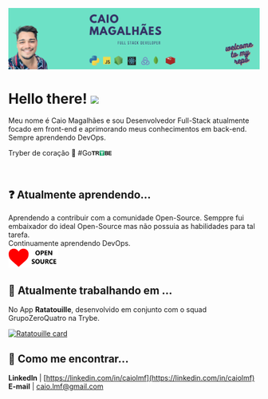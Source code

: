 ![Header](https://raw.githubusercontent.com/caiolmf/caiolmf/master/imgs/profile-banner.png "Header")

# Hello there! <img src="https://raw.githubusercontent.com/MartinHeinz/MartinHeinz/master/wave.gif" width="35px">

Meu nome é Caio Magalhães e sou Desenvolvedor Full-Stack atualmente focado em front-end e aprimorando meus conhecimentos em back-end. Sempre aprendendo DevOps.

Tryber de coração :green_heart:   #Go<img src="https://raw.githubusercontent.com/caiolmf/caiolmf/master/imgs/trybe-logo.png" width="40px"> 

<br />

## :question: Atualmente aprendendo...

Aprendendo a contribuir com a comunidade Open-Source. Semppre fui embaixador do ideal Open-Source mas não possuia as habilidades para tal tarefa.
<br />
Continuamente aprendendo DevOps.
<br />
<img src="https://raw.githubusercontent.com/caiolmf/caiolmf/master/imgs/open-love.png" width="100px">

## :construction_worker: Atualmente trabalhando em ...

No App **Ratatouille**, desenvolvido em conjunto com o squad GrupoZeroQuatro na Trybe. 

[![Ratatouille card](https://github-readme-stats.vercel.app/api/pin/?username=caiolmf&repo=ratatouille&theme=vue-dark)](https://github.com/caiolmf/ratatouille)

## :dart: Como me encontrar...

**LinkedIn** | [https://linkedin.com/in/caiolmf](https://linkedin.com/in/caiolmf)
<br />
**E-mail** | [caio.lmf@gmail.com](mailto:caio.lmf@gmail.com)

<!-- 
Here are some ideas to get you started:

- 🔭 I’m currently working on ...
- 🌱 I’m currently learning ...
- 👯 I’m looking to collaborate on ...
- 🤔 I’m looking for help with ...
- 💬 Ask me about ...
- 📫 How to reach me: ...
- 😄 Pronouns: ...
- ⚡ Fun fact: ... -->

